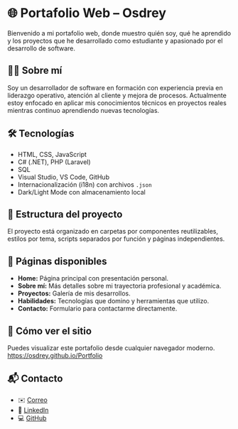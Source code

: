 # 🌐 Portafolio Web – Osdrey

Bienvenido a mi portafolio web, donde muestro quién soy, qué he aprendido y los proyectos que he desarrollado como estudiante y apasionado por el desarrollo de software.

## 👨‍💻 Sobre mí

Soy un desarrollador de software en formación con experiencia previa en liderazgo operativo, atención al cliente y mejora de procesos. Actualmente estoy enfocado en aplicar mis conocimientos técnicos en proyectos reales mientras continuo aprendiendo nuevas tecnologías.

## 🛠️ Tecnologías

- HTML, CSS, JavaScript
- C# (.NET), PHP (Laravel)
- SQL
- Visual Studio, VS Code, GitHub
- Internacionalización (i18n) con archivos `.json`
- Dark/Light Mode con almacenamiento local

## 📂 Estructura del proyecto

El proyecto está organizado en carpetas por componentes reutilizables, estilos por tema, scripts separados por función y páginas independientes.

## 📄 Páginas disponibles

- **Home:** Página principal con presentación personal.
- **Sobre mí:** Más detalles sobre mi trayectoria profesional y académica.
- **Proyectos:** Galería de mis desarrollos.
- **Habilidades:** Tecnologías que domino y herramientas que utilizo.
- **Contacto:** Formulario para contactarme directamente.

## 🚀 Cómo ver el sitio

Puedes visualizar este portafolio desde cualquier navegador moderno.  
https://osdrey.github.io/Portfolio

## 📬 Contacto

- ✉️ [Correo](oscardaniloreyesb@gmail.com)
- 💼 [LinkedIn](linkedin.com/in/oscardreyes)
- 💻 [GitHub](https://github.com/Osdrey)